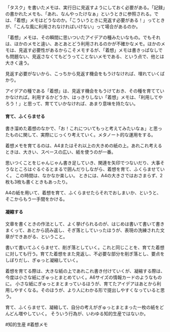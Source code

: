 「タスク」を書いたメモは、実行日に見返すようにしておく必要がある。「記録」の書かれたメモも、「あれ、なんやったけなぁ」というときに参照される。では、「着想」メモはどうなのか。「こういうときに見返す必要がある！」ってときが、「こんな風に利用されなければいけない」って場合があるのか。  
  
「着想」メモは、その瞬間に思いついたアイデアの種みたいなもの。でもそれは、ほかのメモと違い、あとあとどう利用されるのかが不確かなメモ。ほかのメモは、見返す必要性があるからこそメモするが、「着想」メモは書きっぱなしでも問題ない、見返さなくてもどうってことないメモである、という点で、他とは大きく違う。
  
見返す必要がないから、こっちから見返す機会をもうけなければ、埋れていくばかり。  
  
アイデアの種である「着想」は、見返す機会をもうけておき、その種を育てていかなければ。利用するかどうか、はっきりしない「着想」メモは、「利用してやろう！」と思って、育てていかなければ、あまり意味を持たない。

#### 育て、ふくらませる

書き溜めた着想のなかで、「お！これについてもっと考えてみたいなぁ」と思ったものに関して、実際にじっくり考えていく。メタノート的な運用をする。  

着想メモを育てるのは、A4またはそれ以上の大きめの紙の上。あれこれ考えるときは、大きい、スペースの広い、紙を使うのが一番。  

思いつくことをじゃんじゃん書き足していき、関連を矢印でつないだり、大事そうなところはぐるぐるとまるで囲んだりしながら、着想を育て、ふくらませていく。
この時間は、なかなか楽しい。
ときには、A4の大きさではおさまらず、2枚も3枚も書くときもあったり。

A4の紙を用いて、着想を育て、ふくらませたらそれでおしまいか、というと、そこからもう一手間をかける。

#### 凝縮する

文章を書くときの作法として、よく挙げられるのが、はじめは書いて書いて書きまくって、あとから読み返し、そぎ落としていったほうが、表現の洗練された文章ができあがる、ということ。  
  
書いて書いてふくらませて、削ぎ落としていく。これと同じことを、育てた着想に対しても行う。育てた着想をまた見返し、不必要な部分を削ぎ落とし、要点をしぼりだし、ぎゅっと凝縮していく。

着想を育てる際は、大きな紙の上であれこれ書き付けていくが、凝縮する際は、今度は小さな紙にぎゅっとまとめていく。A6サイズの情報カードのようなものに。
小さな紙にぎゅっとまとまっているほうが、育てたアイデアはあとから利用しやすくなる。そのほうが、より人にわかる形で提出しやすくなっていると思う。  
 
育て、ふくらませて、凝縮して、自分の考えがぎゅっとまとまった一枚の紙をどんどん増やしていく。
そういう行為が、いわゆる知的生産ではないか。

#知的生産 #着想メモ 